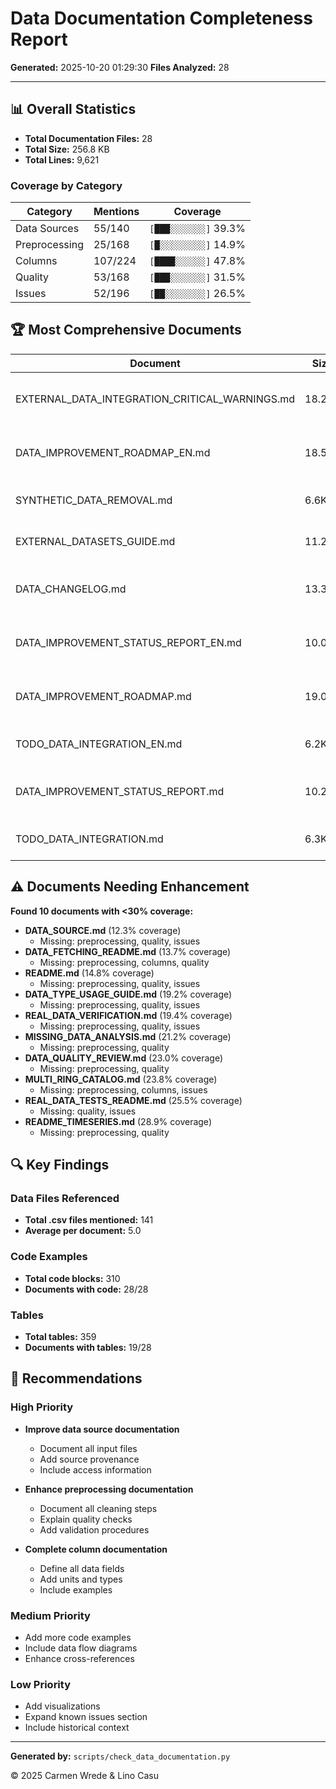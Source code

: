 # Data Documentation Completeness Report

**Generated:** 2025-10-20 01:29:30
**Files Analyzed:** 28

---

## 📊 Overall Statistics

- **Total Documentation Files:** 28
- **Total Size:** 256.8 KB
- **Total Lines:** 9,621

### Coverage by Category

| Category | Mentions | Coverage |
|----------|----------|----------|
| Data Sources | 55/140 | `[███░░░░░░░]` 39.3% |
| Preprocessing | 25/168 | `[█░░░░░░░░░]` 14.9% |
| Columns | 107/224 | `[████░░░░░░]` 47.8% |
| Quality | 53/168 | `[███░░░░░░░]` 31.5% |
| Issues | 52/196 | `[██░░░░░░░░]` 26.5% |

## 🏆 Most Comprehensive Documents

| Document | Size | Coverage | Features |
|----------|------|----------|----------|
| EXTERNAL_DATA_INTEGRATION_CRITICAL_WARNINGS.md | 18.2KB | 58.4% | 21 code, 22 tables, 7 files |
| DATA_IMPROVEMENT_ROADMAP_EN.md | 18.5KB | 48.8% | 26 code, 25 tables, 12 files |
| SYNTHETIC_DATA_REMOVAL.md | 6.6KB | 45.0% | 2 code, 0 tables, 2 files |
| EXTERNAL_DATASETS_GUIDE.md | 11.2KB | 44.4% | 22 code, 9 tables, 6 files |
| DATA_CHANGELOG.md | 13.3KB | 41.5% | 17 code, 58 tables, 10 files |
| DATA_IMPROVEMENT_STATUS_REPORT_EN.md | 10.0KB | 39.9% | 17 code, 29 tables, 10 files |
| DATA_IMPROVEMENT_ROADMAP.md | 19.0KB | 39.7% | 26 code, 25 tables, 12 files |
| TODO_DATA_INTEGRATION_EN.md | 6.2KB | 39.4% | 6 code, 7 tables, 6 files |
| DATA_IMPROVEMENT_STATUS_REPORT.md | 10.2KB | 36.6% | 17 code, 29 tables, 10 files |
| TODO_DATA_INTEGRATION.md | 6.3KB | 36.6% | 6 code, 7 tables, 6 files |

## ⚠️  Documents Needing Enhancement

**Found 10 documents with <30% coverage:**

- **DATA_SOURCE.md** (12.3% coverage)
  - Missing: preprocessing, quality, issues
- **DATA_FETCHING_README.md** (13.7% coverage)
  - Missing: preprocessing, columns, quality
- **README.md** (14.8% coverage)
  - Missing: preprocessing, quality, issues
- **DATA_TYPE_USAGE_GUIDE.md** (19.2% coverage)
  - Missing: preprocessing, quality, issues
- **REAL_DATA_VERIFICATION.md** (19.4% coverage)
  - Missing: preprocessing, quality, issues
- **MISSING_DATA_ANALYSIS.md** (21.2% coverage)
  - Missing: preprocessing, quality
- **DATA_QUALITY_REVIEW.md** (23.0% coverage)
  - Missing: preprocessing, quality
- **MULTI_RING_CATALOG.md** (23.8% coverage)
  - Missing: preprocessing, columns, issues
- **REAL_DATA_TESTS_README.md** (25.5% coverage)
  - Missing: quality, issues
- **README_TIMESERIES.md** (28.9% coverage)
  - Missing: preprocessing, quality

## 🔍 Key Findings

### Data Files Referenced

- **Total .csv files mentioned:** 141
- **Average per document:** 5.0

### Code Examples

- **Total code blocks:** 310
- **Documents with code:** 28/28

### Tables

- **Total tables:** 359
- **Documents with tables:** 19/28

## 🎯 Recommendations

### High Priority

- **Improve data source documentation**
  - Document all input files
  - Add source provenance
  - Include access information

- **Enhance preprocessing documentation**
  - Document all cleaning steps
  - Explain quality checks
  - Add validation procedures

- **Complete column documentation**
  - Define all data fields
  - Add units and types
  - Include examples

### Medium Priority

- Add more code examples
- Include data flow diagrams
- Enhance cross-references

### Low Priority

- Add visualizations
- Expand known issues section
- Include historical context

---

**Generated by:** `scripts/check_data_documentation.py`

© 2025 Carmen Wrede & Lino Casu
